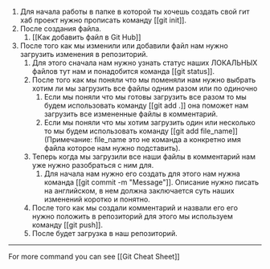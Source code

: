 1. Для начала работы в папке в которой ты хочешь создать свой гит хаб проект нужно прописать команду [[git init]]. 
2. После создания файла. 
	1. [[Как добавить файл в  Git Hub]]
3. После того как мы изменили или добавили файл нам нужно загрузить изменения в репозиторий. 
	1. Для этого сначала нам нужно узнать статус наших ЛОКАЛЬНЫХ файлов тут нам и понадобится команда [[git status]]. 
	2. После того как мы поняли что мы поменяли нам нужно  выбрать хотим ли мы загрузить все файлы одним разом или по одиночно
		1. Если мы поняли что мы готовы загрузить все разом то мы будем использовать команду [[git add .]] она поможет нам загрузить все измененные файлы в комментарий.               
		2. Если мы поняли что мы хотим загрузить один или несколько то мы будем использовать команду [[git add file_name]] (Примечание: file_name это не команда а конкретно имя файла которое нам нужно подставить). 
	3. Теперь когда мы загрузили все наши файлы в комментарий нам уже нужно разобраться с ним для.  
		1. Для начала нам нужно его создать для этого нам нужна команда [[git commit -m "Message"]]. Описание нужно писать на английском, в нем должна заключается суть наших изменений коротко и понятно.
	4. После того как мы создали комментарий и назвали его его нужно положить в репозиторий для этого мы используем команду [[git push]]. 
	5. После будет загрузка в наш репозиторий. 
---
For more command you can see [[Git Cheat Sheet]]

